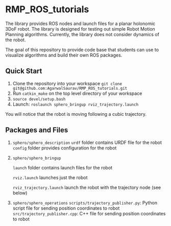 # RMP_ROS_tutorials

The library provides ROS nodes and launch files for a planar holonomic 3DoF robot. The library is designed for testing out simple Robot Motion Planning algorithms. Currently, the library does not consider dynamics of the robot.

The goal of this repository to provide code base that students can use to visualize algorithms and build their own ROS packages.

## Quick Start

1. Clone the repository into your workspace
   `git clone git@github.com:AgarwalSaurav/RMP_ROS_tutorials.git`
2. Run `catkin_make` on the top level directory of your workspace
3. `source devel/setup.bash`
4. Launch:
   `roslaunch sphero_bringup rviz_trajectory.launch`

You will notice that the robot is moving following a cubic trajectory.



## Packages and Files

1. `sphero/sphero_description`
   `urdf` folder contains URDF file for the robot
   `config` folder provides configuration for the robot

2. `sphero/sphero_bringup`

   `launch` folder contains launch files for the robot

   `rviz.launch` launches just the robot

   `rviz_trajectory.launch` launch the robot with the trajectory node (see below)

3. `sphero/sphero_operations`
   `scripts/trajectory_publisher.py`: Python script file for sending position coordinates to robot
   `src/trajectory_publisher.cpp`: C++ file for sending position coordinates to robot